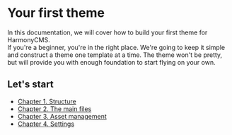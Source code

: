 # Your first theme

In this documentation, we will cover how to build your first theme for HarmonyCMS.  
If you're a beginner, you're in the right place. We're going to keep it simple and construct a theme one template at a time. The theme won't be pretty, but will provide you with enough foundation to start flying on your own.

## Let's start

* [Chapter 1. Structure](structure.md)
* [Chapter 2. The main files](chapter-2.-the-main-files.md)
* [Chapter 3. Asset management](asset-management.md)
* [Chapter 4. Settings](chapter-4.-settings.md)

